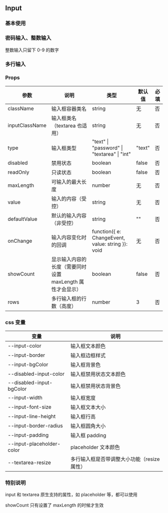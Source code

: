 ## Input

### 基本使用

<code src="../demo/input/input1.tsx"></code>

### 密码输入、整数输入

整数输入只留下 0-9 的数字

<code src="../demo/input/input2.tsx"></code>

### 多行输入

<code src="../demo/input/input3.tsx"></code>

### Props

| 参数           | 说明                                                      | 类型                                              | 默认值 | 必填 |
| -------------- | --------------------------------------------------------- | ------------------------------------------------- | ------ | ---- |
| className      | 输入框容器类名                                            | string                                            | 无     | 否   |
| inputClassName | 输入框类名（textarea 也适用）                             | string                                            | 无     | 否   |
| type           | 输入框类型                                                | "text" \| "password" \| "textarea" \| "int"       | "text" | 否   |
| disabled       | 禁用状态                                                  | boolean                                           | false  | 否   |
| readOnly       | 只读状态                                                  | boolean                                           | false  | 否   |
| maxLength      | 可输入的最大长度                                          | number                                            | 无     | 否   |
| value          | 输入的内容（受控）                                        | string                                            | 无     | 否   |
| defaultValue   | 默认的输入内容（非受控）                                  | string                                            | ""     | 否   |
| onChange       | 输入内容变化时的回调                                      | function({ e: ChangeEvent, value: string }): void | 无     | 否   |
| showCount      | 显示输入内容的长度（需要同时设置 maxLength 属性才会显示） | boolean                                           | false  | 否   |
| rows           | 多行输入框的行数（高度）                                  | number                                            | 3      | 否   |

### css 变量

| 变量                      | 说明                                        |
| ------------------------- | ------------------------------------------- |
| --input-color             | 输入框文本颜色                              |
| --input-border            | 输入框边框样式                              |
| --input-bgColor           | 输入框背景色                                |
| --disabled-input-color    | 输入框禁用状态文本颜色                      |
| --disabled-input-bgColor  | 输入框禁用状态背景色                        |
| --input-width             | 输入框宽度                                  |
| --input-font-size         | 输入框文本大小                              |
| --input-line-height       | 输入框行高                                  |
| --input-border-radius     | 输入框圆角大小                              |
| --input-padding           | 输入框 padding                              |
| --input-placeholder-color | placeholder 文本颜色                        |
| --textarea-resize         | 多行输入框是否带调整大小功能（resize 属性） |

### 特别说明

input 和 textarea 原生支持的属性，如 placeholder 等，都可以使用

showCount 只有设置了 maxLength 的时候才生效

